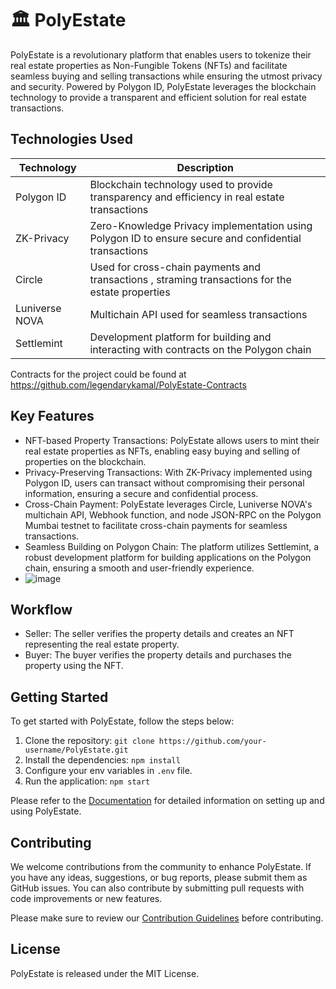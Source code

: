 # 🏛️ PolyEstate

PolyEstate is a revolutionary platform that enables users to tokenize their real estate properties as Non-Fungible Tokens (NFTs) and facilitate seamless buying and selling transactions while ensuring the utmost privacy and security. Powered by Polygon ID, PolyEstate leverages the blockchain technology to provide a transparent and efficient solution for real estate transactions.

## Technologies Used

| Technology                 | Description                                                                                             |
|----------------------------|---------------------------------------------------------------------------------------------------------|
| Polygon ID                 | Blockchain technology used to provide transparency and efficiency in real estate transactions           |
| ZK-Privacy                 | Zero-Knowledge Privacy implementation using Polygon ID to ensure secure and confidential transactions   |
| Circle                     | Used for cross-chain payments and transactions , straming transactions for the estate properties        |
| Luniverse NOVA             | Multichain API used for seamless transactions                                                           |
| Settlemint                 | Development platform for building and interacting with contracts on the Polygon chain                   |

Contracts for the project could be found at https://github.com/legendarykamal/PolyEstate-Contracts

## Key Features

- NFT-based Property Transactions: PolyEstate allows users to mint their real estate properties as NFTs, enabling easy buying and selling of properties on the blockchain.
- Privacy-Preserving Transactions: With ZK-Privacy implemented using Polygon ID, users can transact without compromising their personal information, ensuring a secure and confidential process.
- Cross-Chain Payment: PolyEstate leverages Circle, Luniverse NOVA's multichain API, Webhook function, and node JSON-RPC on the Polygon Mumbai testnet to facilitate cross-chain payments for seamless transactions.
- Seamless Building on Polygon Chain: The platform utilizes Settlemint, a robust development platform for building applications on the Polygon chain, ensuring a smooth and user-friendly experience.
- ![image](https://github.com/legendarykamal/Polyestate/assets/95926324/f136e841-ff1d-4652-b53f-62eb49f95d03)


## Workflow

- Seller: The seller verifies the property details and creates an NFT representing the real estate property.
- Buyer: The buyer verifies the property details and purchases the property using the NFT.

## Getting Started

To get started with PolyEstate, follow the steps below:

1. Clone the repository: `git clone https://github.com/your-username/PolyEstate.git`
2. Install the dependencies: `npm install`
3. Configure your env variables in `.env` file.
4. Run the application: `npm start`

Please refer to the [Documentation](https://github.com/your-username/PolyEstate/wiki) for detailed information on setting up and using PolyEstate.

## Contributing

We welcome contributions from the community to enhance PolyEstate. If you have any ideas, suggestions, or bug reports, please submit them as GitHub issues. You can also contribute by submitting pull requests with code improvements or new features.

Please make sure to review our [Contribution Guidelines](https://github.com/your-username/PolyEstate/blob/main/CONTRIBUTING.md) before contributing.

## License

PolyEstate is released under the MIT License.
